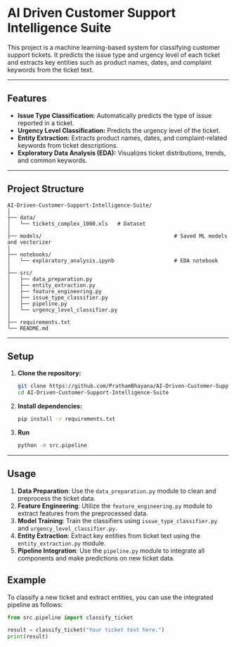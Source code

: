 # AI Driven Customer Support Intelligence Suite

This project is a machine learning-based system for classifying customer support tickets. It predicts the issue type and urgency level of each ticket and extracts key entities such as product names, dates, and complaint keywords from the ticket text.

---

## Features

- **Issue Type Classification:** Automatically predicts the type of issue reported in a ticket.
- **Urgency Level Classification:** Predicts the urgency level of the ticket.
- **Entity Extraction:** Extracts product names, dates, and complaint-related keywords from ticket descriptions.
- **Exploratory Data Analysis (EDA):** Visualizes ticket distributions, trends, and common keywords.

---

## Project Structure

```
AI-Driven-Customer-Support-Intelligence-Suite/
│
├── data/
│   └── tickets_complex_1000.xls   # Dataset
│
├── models/                                          # Saved ML models and vectorizer
│
├── notebooks/
│   └── exploratory_analysis.ipynb                   # EDA notebook
│
├── src/
│   ├── data_preparation.py
│   ├── entity_extraction.py
│   ├── feature_engineering.py
│   ├── issue_type_classifier.py
│   ├── pipeline.py
│   └── urgency_level_classifier.py
│
├── requirements.txt
└── README.md
```

---

## Setup

1. **Clone the repository:**
   ```sh
   git clone https://github.com/PrathamBhayana/AI-Driven-Customer-Support-Intelligence-Suite
   cd AI-Driven-Customer-Support-Intelligence-Suite
   ```

2. **Install dependencies:**
   ```sh
   pip install -r requirements.txt
   ```

3. **Run**
   ```sh
   python -m src.pipeline   
   ```

---

## Usage

1. **Data Preparation**: Use the `data_preparation.py` module to clean and preprocess the ticket data.
2. **Feature Engineering**: Utilize the `feature_engineering.py` module to extract features from the preprocessed data.
3. **Model Training**: Train the classifiers using `issue_type_classifier.py` and `urgency_level_classifier.py`.
4. **Entity Extraction**: Extract key entities from ticket text using the `entity_extraction.py` module.
5. **Pipeline Integration**: Use the `pipeline.py` module to integrate all components and make predictions on new ticket data.

## Example

To classify a new ticket and extract entities, you can use the integrated pipeline as follows:

```python
from src.pipeline import classify_ticket

result = classify_ticket("Your ticket text here.")
print(result)
```
